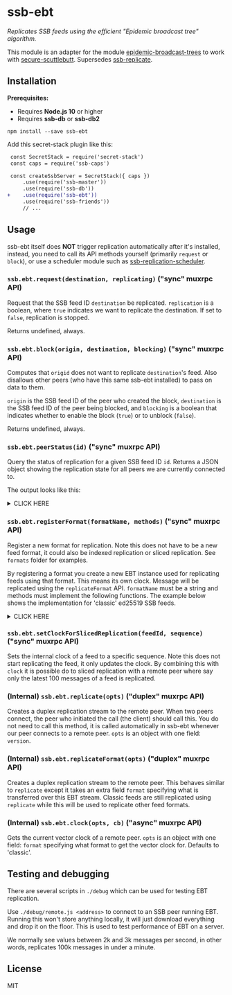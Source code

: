 # ssb-ebt

*Replicates SSB feeds using the efficient "Epidemic broadcast tree" algorithm.*

This module is an adapter for the module [epidemic-broadcast-trees](https://github.com/ssbc/epidemic-broadcast-trees)
to work with [secure-scuttlebutt](http://scuttlebutt.nz/). Supersedes
[ssb-replicate](https://github.com/ssbc/ssb-replicate).

## Installation

**Prerequisites:**

- Requires **Node.js 10** or higher
- Requires **ssb-db** or **ssb-db2**

```
npm install --save ssb-ebt
```

Add this secret-stack plugin like this:

```diff
 const SecretStack = require('secret-stack')
 const caps = require('ssb-caps')

 const createSsbServer = SecretStack({ caps })
     .use(require('ssb-master'))
     .use(require('ssb-db'))
+    .use(require('ssb-ebt'))
     .use(require('ssb-friends'))
     // ...
```

## Usage

ssb-ebt itself does **NOT** trigger replication automatically after it's
installed, instead, you need to call its API methods yourself (primarily
`request` or `block`), or use a scheduler module such as
[ssb-replication-scheduler](https://github.com/ssb-ngi-pointer/ssb-replication-scheduler).

### `ssb.ebt.request(destination, replicating)` ("sync" muxrpc API)

Request that the SSB feed ID `destination` be replicated. `replication` is a
boolean, where `true` indicates we want to replicate the destination. If set to
`false`, replication is stopped.

Returns undefined, always.

### `ssb.ebt.block(origin, destination, blocking)` ("sync" muxrpc API)

Computes that `origid` does not want to replicate `destination`'s feed. Also
disallows other peers (who have this same ssb-ebt installed) to pass on data to
them.

`origin` is the SSB feed ID of the peer who created the block, `destination` is
the SSB feed ID of the peer being blocked, and `blocking` is a boolean that
indicates whether to enable the block (`true`) or to unblock (`false`).

Returns undefined, always.

### `ssb.ebt.peerStatus(id)` ("sync" muxrpc API)

Query the status of replication for a given SSB feed ID `id`. Returns a JSON
object showing the replication state for all peers we are currently
connected to.

The output looks like this:

<details>
<summary>CLICK HERE</summary>

```js
{
  "id": "@EMovhfIrFk4NihAKnRNhrfRaqIhBv1Wj8pTxJNgvCCY=.ed25519",
  "seq": 13293, //the sequence we have locally.
  "peers": {
    //where each of these peers are up to:
    "@TRE4lNNXrtx3KK9Tgks2so2PjCP6w9tRvsy7wyqiyo4=.ed25519": {
      "seq": 13293, //the sequence this peer has acknowledged, we definitely know they have this number.
      "replicating": {
        "tx": true,
        "rx": true,
        "sent": 13293, //the sequence we have sent to this peer. They _probably_ have this, but not gauranteed.
        "requested": 13293 //the sequence we requested from this peer
      }
    },
    "@h1fDsZgwBtZndnRDHCFV84TMZYl16m3zhyTTQsE/V94=.ed25519": {
      "seq": 13293,
      "replicating": {
        "tx": true,
        "rx": false,
        "sent": 13293,
        "requested": 13293
      }
    }
  }
}
```
</details>

### `ssb.ebt.registerFormat(formatName, methods)` ("sync" muxrpc API)

Register a new format for replication. Note this does not have to be a
new feed format, it could also be indexed replication or sliced
replication. See `formats` folder for examples.

By registering a format you create a new EBT instance used for
replicating feeds using that format. This means its own clock. Message
will be replicated using the `replicateFormat` API. `formatName` must
be a string and methods must implement the following functions. The
example below shows the implementation for 'classic' ed25519 SSB feeds.

<details>
<summary>CLICK HERE</summary>

```js
{
  // used in request, block, cleanClock, sbot.post, vectorClock
  sbotIsFeed(sbot, feedId) {
    return ref.isFeed(feedId)
  },
  getAtSequence(sbot, pair, cb) {
    sbot.getAtSequence([pair.id, pair.sequence], (err, msg) => {
      cb(err, msg ? msg.value : null)
    })
  },
  appendMsg(sbot, msgVal, cb) {
    sbot.add(msgVal, (err, msg) => {
      cb(err && err.fatal ? err : null, msg)
    })
  },
  // used in onAppend
  convertMsg(msgVal) {
    return msgVal
  },
  // used in vectorClock
  isReady(sbot) {
    return Promise.resolve(true)
  },

  // used in ebt:stream to distinguish between messages and notes
  isMsg(msgVal) {
    return Number.isInteger(msgVal.sequence) && msgVal.sequence > 0 &&
      ref.isFeed(msgVal.author) && msgVal.content
  },
  // used in ebt:events
  getMsgAuthor(msgVal) {
    return msgVal.author
  },
  // used in ebt:events
  getMsgSequence(msgVal) {
    return msgVal.sequence
  }
}
```
</details>

### `ssb.ebt.setClockForSlicedReplication(feedId, sequence)` ("sync" muxrpc API)

Sets the internal clock of a feed to a specific sequence. Note this
does not start replicating the feed, it only updates the clock. By
combining this with `clock` it is possible do to sliced replication
with a remote peer where say only the latest 100 messages of a feed is
replicated.

### (Internal) `ssb.ebt.replicate(opts)` ("duplex" muxrpc API)

Creates a duplex replication stream to the remote peer. When two peers connect,
the peer who initiated the call (the client) should call this. You do not need
to call this method, it is called automatically in ssb-ebt whenever our peer
connects to a remote peer. `opts` is an object with one field: `version`.

### (Internal) `ssb.ebt.replicateFormat(opts)` ("duplex" muxrpc API)

Creates a duplex replication stream to the remote peer. This behaves
similar to `replicate` except it takes an extra field `format`
specifying what is transferred over this EBT stream. Classic feeds are
still replicated using `replicate` while this will be used to
replicate other feed formats.

### (Internal) `ssb.ebt.clock(opts, cb)` ("async" muxrpc API)

Gets the current vector clock of a remote peer. `opts` is an object
with one field: `format` specifying what format to get the vector
clock for. Defaults to 'classic'.

## Testing and debugging

There are several scripts in `./debug` which can be used for testing EBT
replication.

Use `./debug/remote.js <address>` to connect to an SSB peer running EBT. Running
this won't store anything locally, it will just download everything and drop it
on the floor. This is used to test performance of EBT on a server.

We normally see values between 2k and 3k messages per second, in other words,
replicates 100k messages in under a minute.

## License

MIT
